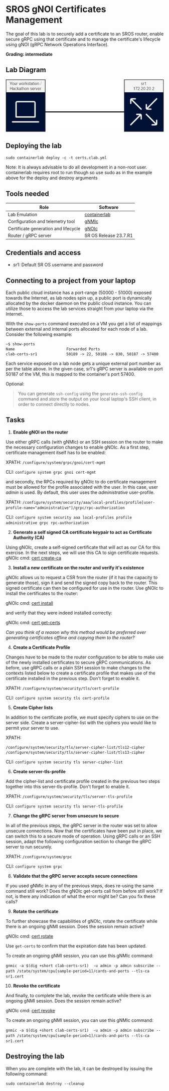 # SROS gNOI Certificates Management

The goal of this lab is to securely add a certificate to an SROS router, enable secure gRPC using that certificate and to manage the certificate's lifecycle using gNOI (gRPC Network Operations Interface).

**Grading: intermediate**

## Lab Diagram ##

![topo](./_images/sros-gnoi-cert-mgmt-lab.png)
## Deploying the lab

```shell
sudo containerlab deploy -c -t certs.clab.yml
```

Note: It is always advisable to do all development in a non-root user. containerlab requires root to run though so use sudo as in the example above for the deploy and destroy arguments

## Tools needed

| Role | Software |
| --- | --- |
| Lab Emulation | [containerlab](https://containerlab.dev/) |
| Configuration and telemetry tool | [gNMIc](https://gnmic.openconfig.net/) |
| Certificate generation and lifecycle      | [gNOIc](https://gnoic.kmrd.dev)   |
| Router / gRPC server | SR OS Release 23.7.R1

## Credentials and access

* sr1:            Default SR OS username and password

## Connecting to a project from your laptop
Each public cloud instance has a port-range (50000 - 51000) exposed towards the Internet, as lab nodes spin up, a public port is dynamically allocated by the docker daemon on the public cloud instance.
You can utilize those to access the lab services straight from your laptop via the Internet.

With the `show-ports` command executed on a VM you get a list of mappings between external and internal ports allocated for each node of a lab. Consider the following example:
```
~$ show-ports
Name                       Forwarded Ports
clab-certs-sr1             50189 -> 22, 50188 -> 830, 50187 -> 57400
```
Each service exposed on a lab node gets a unique external port number as per the table above.
In the given case, sr1's gRPC server is available on port 50187 of the VM, this is mapped to the container's port 57400.

Optional:
> You can generate `ssh-config` using the `generate-ssh-config` command and store the output on your local laptop's SSH client, in order to connect directly to nodes.

## Tasks

1. **Enable gNOI  on the router**

Use either gRPC calls (with gNMIc) or an SSH session on the router to make the necessary configuration changes to enable gNOIc. As a first step, certificate management itself has to be enabled:

XPATH: `/configure/system/grpc/gnoi/cert-mgmt`

CLI:   `configure system grpc gnoi cert-mgmt`

and secondly, the RPCs required by gNOIc to do certificate management must be allowed for the profile associated with the user. In this case, user *admin* is used. By default, this user uses the *administrative* user-profile.

XPATH: `/configure/system/security/aaa/local-profiles/profile[user-profile-name="administrative"]/grpc/rpc-authorization`

CLI:   `configure system security aaa local-profiles profile administrative grpc rpc-authorization`

2. **Generate a self signed CA certificate keypair to act as Certificate Authority (CA)**

Using gNOIc, create a self-signed certificate that will act as our CA for this exercise. In the next steps, we will use this CA to sign certificate requests.
gNOIc cmd: [cert create-ca](https://gnoic.kmrd.dev/command_reference/cert/create-ca/)

3. **Install a new certificate on the router and verify it's existence**

gNOIc allows us to request a CSR from the router (if it has the capacity to generate those), sign it and send the signed copy back to the router. This signed certificate can then be configured for use in the router. Use gNOIc to install the certificates to the router:

gNOIc cmd: [cert install](https://gnoic.kmrd.dev/command_reference/cert/install/)

and verify that they were indeed installed correctly:

gNOIc cmd: [cert get-certs](https://gnoic.kmrd.dev/command_reference/cert/get-certs/)

*Can you think of a reason why this method would be preferred over generating certificates offline and copying them to the router?*

4. **Create a Certificate Profile**

Changes have to be made to the router configuration to be able to make use of the newly installed certificates to secure gRPC communications. As before, use gRPC calls or a plain SSH session to make changes to the contexts listed below to create a certificate profile that makes use of the certificate installed in the previous step. Don't forget to enable it.

XPATH:  `/configure/system/security/tls/cert-profile`

CLI:    `configure system security tls cert-profile`

5. **Create Cipher lists**

In addition to the certificate profile, we must specify ciphers to use on the server side. Create a server-cipher-list with the ciphers you would like to permit your server to use.

XPATH:
```
/configure/system/security/tls/server-cipher-list/tls12-cipher
/configure/system/security/tls/server-cipher-list/tls13-cipher
```

CLI:    `configure system security tls server-cipher-list`

6. **Create server-tls-profile**

Add the cipher-list and certificate profile created in the previous two steps together into this server-tls-profile. Don't forget to enable it.

XPATH:  `/configure/system/security/tls/server-tls-profile`

CLI:    `configure system security tls server-tls-profile`

7. **Change the gRPC server from unsecure to secure**

In all of the previous steps, the gRPC server in the router was set to allow unsecure connections. Now that the certificates have been put in place, we can switch this to a secure mode of operation. Using gRPC calls or an SSH session, adapt the following configuration section to change the gRPC server to run securely.

XPATH:  `/configure/system/grpc`

CLI:    `configure system grpc`

8. **Validate that the gRPC server accepts secure connections**

If you used gNMIc in any of the previous steps, does re-using the same command still work? Does the gNOIc get-certs call from before still work? If not, is there any indication of what the error might be? Can you fix these calls?

9. **Rotate the certificate**

To further showcase the capabilities of gNOIc, rotate the certificate while there is an ongoing gNMI session. Does the session remain active?

gNOIc cmd: [cert rotate](https://gnoic.kmrd.dev/command_reference/cert/rotate/)

Use `get-certs` to confirm that the expiration date has been updated.

To create an ongoing gNMI session, you can use this gNMIc command:

`gnmic -a $(dig +short clab-certs-sr1)  -u admin -p admin subscribe --path /state/system/cpu[sample-period=1]/cards-and-ports --tls-ca sr1.cert`

10. **Revoke the certificate**

And finally, to complete the lab, revoke the certificate while there is an ongoing gNMI session. Does the session remain active?

gNOIc cmd: [cert revoke](https://gnoic.kmrd.dev/command_reference/cert/revoke/)

To create an ongoing gNMI session, you can use this gNMIc command:

`gnmic -a $(dig +short clab-certs-sr1)  -u admin -p admin subscribe --path /state/system/cpu[sample-period=1]/cards-and-ports --tls-ca sr1.cert`

## Destroying the lab

When you are complete with the lab, it can be destroyed by issuing the following command:

```
sudo containerlab destroy --cleanup
```
